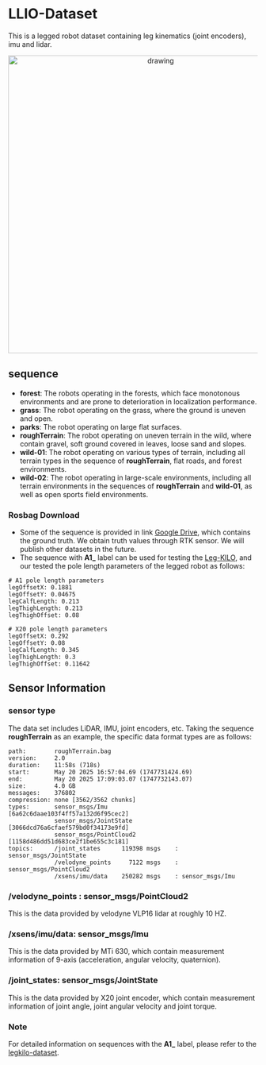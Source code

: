 # LLIO-Dataset
This is a legged robot dataset containing leg kinematics (joint encoders), imu and lidar.

<p align='center'>
    <img src="https://github.com/GuCJ-Acc/LLIO-Dataset/blob/master/figure/dataset-wildOvervie.png" alt="drawing" width="600"/>
</p>


## sequence
- **forest**: The robots operating in the forests, which face monotonous environments and are prone to deterioration in localization performance.
- **grass**: The robot operating on the grass, where the ground is uneven and open.
- **parks**: The robot operating on large flat surfaces.
- **roughTerrain**:  The robot operating on uneven terrain in the wild, where contain gravel, soft ground covered in leaves, loose sand and slopes.
- **wild-01**: The robot operating on various types of terrain, including all terrain types in the sequence of **roughTerrain**, flat roads, and forest environments.
- **wild-02**: The robot operating in large-scale environments, including all terrain environments in the sequences of **roughTerrain** and **wild-01**, as well as open sports field environments.


### Rosbag Download
- Some of the sequence is provided in link [Google Drive](https://drive.google.com/drive/folders/1w2_4lR7wVIgLpnxfRJwVT1kJBXl-jMyI), which contains the ground truth. We obtain truth values through RTK sensor. We will publish other datasets in the future.
- The sequence with **A1_** label can be used for testing the [Leg-KILO](https://github.com/ouguangjun/Leg-KILO), and our tested the pole length parameters of the legged robot as follows:

```
# A1 pole length parameters
legOffsetX: 0.1881
legOffsetY: 0.04675
legCalfLength: 0.213
legThighLength: 0.213
legThighOffset: 0.08

# X20 pole length parameters
legOffsetX: 0.292
legOffsetY: 0.08
legCalfLength: 0.345
legThighLength: 0.3
legThighOffset: 0.11642
```

## Sensor Information
### sensor type
The data set includes LiDAR, IMU, joint encoders, etc. Taking the sequence **roughTerrain** as an example, the specific data format types are as follows:

```
path:        roughTerrain.bag
version:     2.0
duration:    11:58s (718s)
start:       May 20 2025 16:57:04.69 (1747731424.69)
end:         May 20 2025 17:09:03.07 (1747732143.07)
size:        4.0 GB
messages:    376802
compression: none [3562/3562 chunks]
types:       sensor_msgs/Imu         [6a62c6daae103f4ff57a132d6f95cec2]
             sensor_msgs/JointState  [3066dcd76a6cfaef579bd0f34173e9fd]
             sensor_msgs/PointCloud2 [1158d486dd51d683ce2f1be655c3c181]
topics:      /joint_states      119398 msgs    : sensor_msgs/JointState 
             /velodyne_points     7122 msgs    : sensor_msgs/PointCloud2
             /xsens/imu/data    250282 msgs    : sensor_msgs/Imu
```
### /velodyne_points : sensor_msgs/PointCloud2
This is the data provided by velodyne VLP16 lidar at roughly 10 HZ.
### /xsens/imu/data: sensor_msgs/Imu
This is the data provided by MTi 630, which contain measurement information of 9-axis (acceleration, angular velocity, quaternion).
### /joint_states: sensor_msgs/JointState
This is the data provided by X20 joint encoder, which contain measurement information of joint angle, joint angular velocity and joint torque.

### Note
For detailed information on sequences with the **A1_** label, please refer to the [legkilo-dataset](https://github.com/ouguangjun/legkilo-dataset/tree/main).
